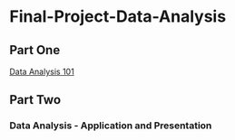 # Final-Project-Data-Analysis
## Part One
[Data Analysis 101](https://github.com/eperez46/Final-Project-Data-Analysis/blob/76238e15ec637ce4d980863aa11048eb944a36b8/Data%20Analysis%20101.pdf)

## Part Two
### Data Analysis - Application and Presentation
